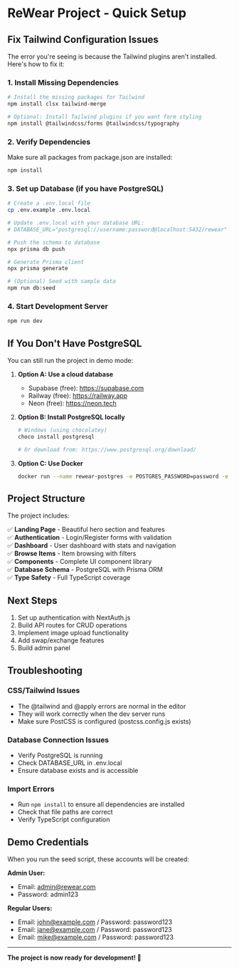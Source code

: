 # ReWear Project - Quick Setup

## Fix Tailwind Configuration Issues

The error you're seeing is because the Tailwind plugins aren't installed. Here's how to fix it:

### 1. Install Missing Dependencies

```bash
# Install the missing packages for Tailwind
npm install clsx tailwind-merge

# Optional: Install Tailwind plugins if you want form styling
npm install @tailwindcss/forms @tailwindcss/typography
```

### 2. Verify Dependencies

Make sure all packages from package.json are installed:

```bash
npm install
```

### 3. Set up Database (if you have PostgreSQL)

```bash
# Create a .env.local file
cp .env.example .env.local

# Update .env.local with your database URL:
# DATABASE_URL="postgresql://username:password@localhost:5432/rewear"

# Push the schema to database
npx prisma db push

# Generate Prisma client
npx prisma generate

# (Optional) Seed with sample data
npm run db:seed
```

### 4. Start Development Server

```bash
npm run dev
```

## If You Don't Have PostgreSQL

You can still run the project in demo mode:

1. **Option A: Use a cloud database**
   - Supabase (free): https://supabase.com
   - Railway (free): https://railway.app
   - Neon (free): https://neon.tech

2. **Option B: Install PostgreSQL locally**
   ```bash
   # Windows (using chocolatey)
   choco install postgresql
   
   # Or download from: https://www.postgresql.org/download/
   ```

3. **Option C: Use Docker**
   ```bash
   docker run --name rewear-postgres -e POSTGRES_PASSWORD=password -e POSTGRES_DB=rewear -p 5432:5432 -d postgres
   ```

## Project Structure

The project includes:

✅ **Landing Page** - Beautiful hero section and features  
✅ **Authentication** - Login/Register forms with validation  
✅ **Dashboard** - User dashboard with stats and navigation  
✅ **Browse Items** - Item browsing with filters  
✅ **Components** - Complete UI component library  
✅ **Database Schema** - PostgreSQL with Prisma ORM  
✅ **Type Safety** - Full TypeScript coverage  

## Next Steps

1. Set up authentication with NextAuth.js
2. Build API routes for CRUD operations
3. Implement image upload functionality
4. Add swap/exchange features
5. Build admin panel

## Troubleshooting

### CSS/Tailwind Issues
- The @tailwind and @apply errors are normal in the editor
- They will work correctly when the dev server runs
- Make sure PostCSS is configured (postcss.config.js exists)

### Database Connection Issues
- Verify PostgreSQL is running
- Check DATABASE_URL in .env.local
- Ensure database exists and is accessible

### Import Errors
- Run `npm install` to ensure all dependencies are installed
- Check that file paths are correct
- Verify TypeScript configuration

## Demo Credentials

When you run the seed script, these accounts will be created:

**Admin User:**
- Email: admin@rewear.com
- Password: admin123

**Regular Users:**
- Email: john@example.com / Password: password123
- Email: jane@example.com / Password: password123
- Email: mike@example.com / Password: password123

---

**The project is now ready for development! 🚀**
